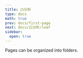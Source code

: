 ```yaml
---
title: 凸分析
type: docs
math: true
prev: docs/first-page
next: docs/凸分析/leaf
sidebar:
  open: true
---
```


Pages can be organized into folders.
